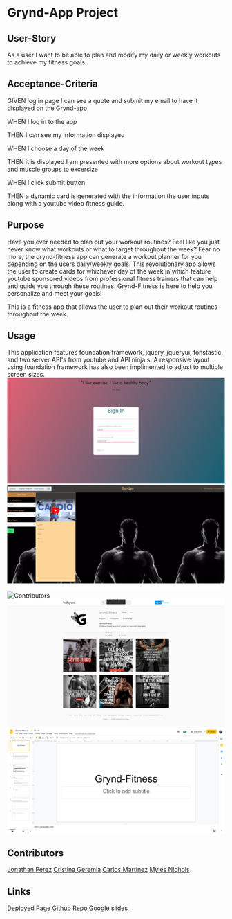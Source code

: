 # Grynd-App Project

## User-Story
As a user I want to be able to plan and modify my daily or weekly workouts to achieve my fitness goals. 

## Acceptance-Criteria
GIVEN log in page I can see a quote and submit my email to have it displayed on the Grynd-app

WHEN I log in to the app

THEN I can see my information displayed
   
WHEN I choose a day of the week

THEN it is displayed I am presented with more options about workout types and muscle groups to excersize

WHEN I click submit button

THEN a dynamic card is generated with the information the user inputs along with a youtube video fitness guide.

## Purpose 
Have you ever needed to plan out your workout routines? Feel like you just never know what workouts or what to target throughout the week? Fear no more, the grynd-fitness app can generate a workout planner for you depending on the users daily/weekly goals. This revolutionary app allows the user to create cards for whichever day of the week in which feature youtube sponsored videos from professional fitness trainers that can help and guide you through these routines. Grynd-Fitness is here to help you personalize and meet your goals!

This is a fitness app that allows the user to plan out their workout routines throughout the week.

## Usage
This application features foundation framework, jquery, jqueryui, fonstastic, and two server API's from youtube and API ninja's. A responsive layout using foundation framework has also
been implimented to adjust to multiple screen sizes. 
![loginn.html screenshot](./assets/img/screencapture-file-C-Users-jp106-bootcamp-grynd-app-Loginn-html-2022-11-16-22_12_20.png)
![index.html screenshot](./assets/img/screencapture-file-C-Users-jp106-bootcamp-grynd-app-index-html-2022-11-16-22_10_57.png)
![Contributors]()
![instagram screenshot](./assets/img/screencapture-instagram-grynd-fitness-2022-11-16-22_16_41.png)
![Slides](./assets/img/slides.png)

## Contributors
[Jonathan Perez](https://github.com/jon-dev092)
[Cristina Geremia]()
[Carlos Martinez](https://github.com/ch4r1i3?tab=repositories)
[Myles Nichols](https://github.com/MylesNichols?tab=repositories)

## Links
[Deployed Page]()
[Github Repo](https://github.com/jon-dev092/grynd-app)
[Google slides](https://docs.google.com/presentation/d/1VuReWAWcQrk-9wUzu8zkGsEd2sIWNwdDpG99fbPqlWQ/edit#slide=id.p)










